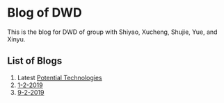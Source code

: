 # Blog of DWD

This is the blog for DWD of group with Shiyao, Xucheng, Shujie, Yue, and Xinyu.

## List of Blogs

1. Latest [Potential Technologies](potential-technologies/potential-technologies.md#draft-2 "Latest Potential Technologies")
2. [1-2-2019](1-2-2019/1-2-2019.md "Blog on 1st Feb., 2019")
3. [9-2-2019](9-2-2019/9-2-2019.md "Blog on 9th Feb., 2019")